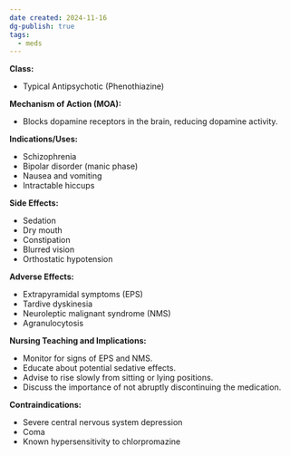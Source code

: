 ```yaml
---
date created: 2024-11-16
dg-publish: true
tags:
  - meds
---
```

**Class:**
- Typical Antipsychotic (Phenothiazine)

**Mechanism of Action (MOA):**
- Blocks dopamine receptors in the brain, reducing dopamine activity.

**Indications/Uses:**
- Schizophrenia
- Bipolar disorder (manic phase)
- Nausea and vomiting
- Intractable hiccups

**Side Effects:**
- Sedation
- Dry mouth
- Constipation
- Blurred vision
- Orthostatic hypotension

**Adverse Effects:**
- Extrapyramidal symptoms (EPS)
- Tardive dyskinesia
- Neuroleptic malignant syndrome (NMS)
- Agranulocytosis

**Nursing Teaching and Implications:**
- Monitor for signs of EPS and NMS.
- Educate about potential sedative effects.
- Advise to rise slowly from sitting or lying positions.
- Discuss the importance of not abruptly discontinuing the medication.

**Contraindications:**
- Severe central nervous system depression
- Coma
- Known hypersensitivity to chlorpromazine